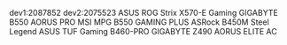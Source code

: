dev1:2087852
dev2:2075523
ASUS ROG Strix X570-E Gaming
GIGABYTE B550 AORUS PRO
MSI MPG B550 GAMING PLUS
ASRock B450M Steel Legend
ASUS TUF Gaming B460-PRO
GIGABYTE Z490 AORUS ELITE AC
